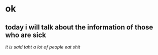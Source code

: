 ok
=
today i will talk about the information of those who are sick
-
*it is said taht a lot of people eat shit*
